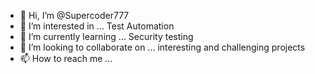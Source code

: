 - 👋 Hi, I’m @Supercoder777
- 👀 I’m interested in ... Test Automation
- 🌱 I’m currently learning ... Security testing
- 💞️ I’m looking to collaborate on ... interesting and challenging projects
- 📫 How to reach me ...

<!---
Supercoder777/Supercoder777 is a ✨ special ✨ repository because its `README.md` (this file) appears on your GitHub profile.
You can click the Preview link to take a look at your changes.
--->
